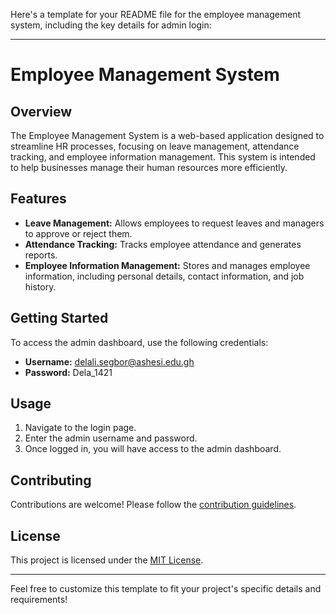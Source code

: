 Here's a template for your README file for the employee management system, including the key details for admin login:

---

# Employee Management System

## Overview

The Employee Management System is a web-based application designed to streamline HR processes, focusing on leave management, attendance tracking, and employee information management. This system is intended to help businesses manage their human resources more efficiently.

## Features

- **Leave Management:** Allows employees to request leaves and managers to approve or reject them.
- **Attendance Tracking:** Tracks employee attendance and generates reports.
- **Employee Information Management:** Stores and manages employee information, including personal details, contact information, and job history.

## Getting Started

To access the admin dashboard, use the following credentials:

- **Username:** delali.segbor@ashesi.edu.gh
- **Password:** Dela_1421

## Usage

1. Navigate to the login page.
2. Enter the admin username and password.
3. Once logged in, you will have access to the admin dashboard.

## Contributing

Contributions are welcome! Please follow the [contribution guidelines](CONTRIBUTING.md).

## License

This project is licensed under the [MIT License](LICENSE).

---

Feel free to customize this template to fit your project's specific details and requirements!
